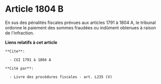 # Article 1804 B

En sus des pénalités fiscales prévues aux articles 1791 à 1804 A, le tribunal ordonne le paiement des sommes fraudées ou
indûment obtenues à raison de l'infraction.

**Liens relatifs à cet article**

	**Cite**:

	  - CGI 1791 à 1804 A

	**Cité par**:

	  - Livre des procédures fiscales - art. L235 (V)
